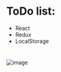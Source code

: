 # ToDo list:
- React
- Redux
- LocalStorage
#
![image](https://github.com/EDZakharov/todo/assets/81650829/04a92c18-e930-4070-80fe-63eba4a40c16)


